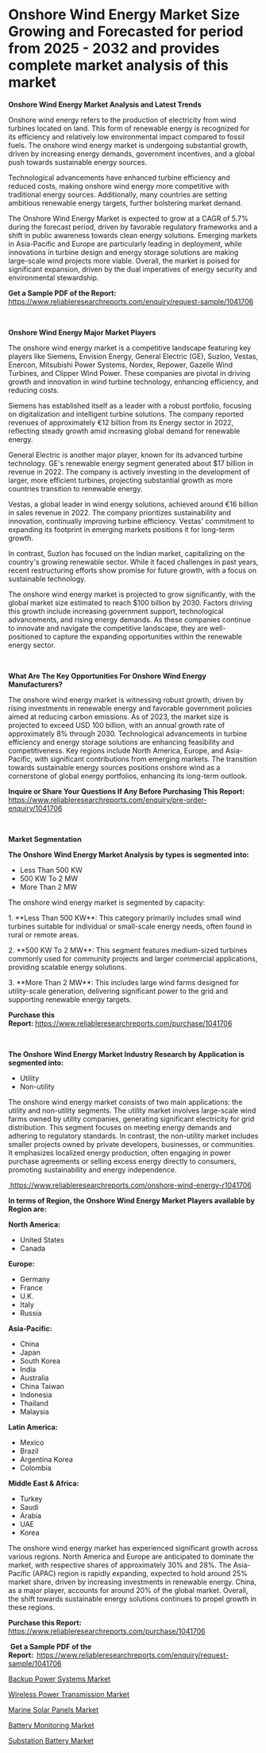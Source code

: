 <p><h1>Onshore Wind Energy Market Size Growing and Forecasted for period from 2025 - 2032 and provides complete market analysis of this market</h1></p><p><strong>Onshore Wind Energy Market Analysis and Latest Trends</strong></p>
<p><p>Onshore wind energy refers to the production of electricity from wind turbines located on land. This form of renewable energy is recognized for its efficiency and relatively low environmental impact compared to fossil fuels. The onshore wind energy market is undergoing substantial growth, driven by increasing energy demands, government incentives, and a global push towards sustainable energy sources. </p><p>Technological advancements have enhanced turbine efficiency and reduced costs, making onshore wind energy more competitive with traditional energy sources. Additionally, many countries are setting ambitious renewable energy targets, further bolstering market demand. </p><p>The Onshore Wind Energy Market is expected to grow at a CAGR of 5.7% during the forecast period, driven by favorable regulatory frameworks and a shift in public awareness towards clean energy solutions. Emerging markets in Asia-Pacific and Europe are particularly leading in deployment, while innovations in turbine design and energy storage solutions are making large-scale wind projects more viable. Overall, the market is poised for significant expansion, driven by the dual imperatives of energy security and environmental stewardship.</p></p>
<p><strong>Get a Sample PDF of the Report:&nbsp;</strong> <a href="https://www.reliableresearchreports.com/enquiry/request-sample/1041706?utm_campaign=102&utm_medium=2&utm_source=Github&utm_content=ia&utm_term=07042025&utm_id=onshore-wind-energy">https://www.reliableresearchreports.com/enquiry/request-sample/1041706</a></p>
<p>&nbsp;</p>
<p><strong>Onshore Wind Energy Major Market Players</strong></p>
<p><p>The onshore wind energy market is a competitive landscape featuring key players like Siemens, Envision Energy, General Electric (GE), Suzlon, Vestas, Enercon, Mitsubishi Power Systems, Nordex, Repower, Gazelle Wind Turbines, and Clipper Wind Power. These companies are pivotal in driving growth and innovation in wind turbine technology, enhancing efficiency, and reducing costs.</p><p>Siemens has established itself as a leader with a robust portfolio, focusing on digitalization and intelligent turbine solutions. The company reported revenues of approximately €12 billion from its Energy sector in 2022, reflecting steady growth amid increasing global demand for renewable energy.</p><p>General Electric is another major player, known for its advanced turbine technology. GE's renewable energy segment generated about $17 billion in revenue in 2022. The company is actively investing in the development of larger, more efficient turbines, projecting substantial growth as more countries transition to renewable energy.</p><p>Vestas, a global leader in wind energy solutions, achieved around €16 billion in sales revenue in 2022. The company prioritizes sustainability and innovation, continually improving turbine efficiency. Vestas' commitment to expanding its footprint in emerging markets positions it for long-term growth.</p><p>In contrast, Suzlon has focused on the Indian market, capitalizing on the country's growing renewable sector. While it faced challenges in past years, recent restructuring efforts show promise for future growth, with a focus on sustainable technology.</p><p>The onshore wind energy market is projected to grow significantly, with the global market size estimated to reach $100 billion by 2030. Factors driving this growth include increasing government support, technological advancements, and rising energy demands. As these companies continue to innovate and navigate the competitive landscape, they are well-positioned to capture the expanding opportunities within the renewable energy sector.</p></p>
<p>&nbsp;</p>
<p><strong>What Are The Key Opportunities For Onshore Wind Energy Manufacturers?</strong></p>
<p><p>The onshore wind energy market is witnessing robust growth, driven by rising investments in renewable energy and favorable government policies aimed at reducing carbon emissions. As of 2023, the market size is projected to exceed USD 100 billion, with an annual growth rate of approximately 8% through 2030. Technological advancements in turbine efficiency and energy storage solutions are enhancing feasibility and competitiveness. Key regions include North America, Europe, and Asia-Pacific, with significant contributions from emerging markets. The transition towards sustainable energy sources positions onshore wind as a cornerstone of global energy portfolios, enhancing its long-term outlook.</p></p>
<p><strong>Inquire or Share Your Questions If Any Before Purchasing This Report:</strong> <a href="https://www.reliableresearchreports.com/enquiry/pre-order-enquiry/1041706?utm_campaign=102&utm_medium=2&utm_source=Github&utm_content=ia&utm_term=07042025&utm_id=onshore-wind-energy">https://www.reliableresearchreports.com/enquiry/pre-order-enquiry/1041706</a></p>
<p>&nbsp;</p>
<p><strong>Market Segmentation</strong></p>
<p><strong>The Onshore Wind Energy Market Analysis by types is segmented into:</strong></p>
<p><ul><li>Less Than 500 KW</li><li>500 KW To 2 MW</li><li>More Than 2 MW</li></ul></p>
<p><p>The onshore wind energy market is segmented by capacity: </p><p>1. **Less Than 500 KW**: This category primarily includes small wind turbines suitable for individual or small-scale energy needs, often found in rural or remote areas.</p><p>2. **500 KW To 2 MW**: This segment features medium-sized turbines commonly used for community projects and larger commercial applications, providing scalable energy solutions.</p><p>3. **More Than 2 MW**: This includes large wind farms designed for utility-scale generation, delivering significant power to the grid and supporting renewable energy targets.</p></p>
<p><strong>Purchase this Report:&nbsp;</strong><a href="https://www.reliableresearchreports.com/purchase/1041706?utm_campaign=102&utm_medium=2&utm_source=Github&utm_content=ia&utm_term=07042025&utm_id=onshore-wind-energy">https://www.reliableresearchreports.com/purchase/1041706</a></p>
<p>&nbsp;</p>
<p><strong>The Onshore Wind Energy Market Industry Research by Application is segmented into:</strong></p>
<p><ul><li>Utility</li><li>Non-utility</li></ul></p>
<p><p>The onshore wind energy market consists of two main applications: the utility and non-utility segments. The utility market involves large-scale wind farms owned by utility companies, generating significant electricity for grid distribution. This segment focuses on meeting energy demands and adhering to regulatory standards. In contrast, the non-utility market includes smaller projects owned by private developers, businesses, or communities. It emphasizes localized energy production, often engaging in power purchase agreements or selling excess energy directly to consumers, promoting sustainability and energy independence.</p></p>
<p><a href="https://www.reliableresearchreports.com/onshore-wind-energy-r1041706?utm_campaign=102&utm_medium=2&utm_source=Github&utm_content=ia&utm_term=07042025&utm_id=onshore-wind-energy">&nbsp;https://www.reliableresearchreports.com/onshore-wind-energy-r1041706</a></p>
<p><strong>In terms of Region, the Onshore Wind Energy Market Players available by Region are:</strong></p>
<p>
    <p> <strong> North America: </strong>
        <ul>
            <li>United States</li>
            <li>Canada</li>
        </ul>
        </p> 
    <p> <strong> Europe: </strong>
        <ul>
            <li>Germany</li>
            <li>France</li>
            <li>U.K.</li>
            <li>Italy</li>
            <li>Russia</li>
        </ul>
        </p> 
    <p> <strong> Asia-Pacific: </strong>
        <ul>
            <li>China</li>
            <li>Japan</li>
            <li>South Korea</li>
            <li>India</li>
            <li>Australia</li>
            <li>China Taiwan</li>
            <li>Indonesia</li>
            <li>Thailand</li>
            <li>Malaysia</li>
        </ul>
        </p> 
    <p> <strong> Latin America: </strong>
        <ul>
            <li>Mexico</li>
            <li>Brazil</li>
            <li>Argentina Korea</li>
            <li>Colombia</li>
        </ul>
        </p> 
    <p> <strong> Middle East & Africa: </strong>
        <ul>
            <li>Turkey</li>
            <li>Saudi</li>
            <li>Arabia</li>
            <li>UAE</li>
            <li>Korea</li>
        </ul>
    </p>
    </p>
<p><p>The onshore wind energy market has experienced significant growth across various regions. North America and Europe are anticipated to dominate the market, with respective shares of approximately 30% and 28%. The Asia-Pacific (APAC) region is rapidly expanding, expected to hold around 25% market share, driven by increasing investments in renewable energy. China, as a major player, accounts for around 20% of the global market. Overall, the shift towards sustainable energy solutions continues to propel growth in these regions.</p></p>
<p><strong>Purchase this Report: </strong><a href="https://www.reliableresearchreports.com/purchase/1041706?utm_campaign=102&utm_medium=2&utm_source=Github&utm_content=ia&utm_term=07042025&utm_id=onshore-wind-energy">https://www.reliableresearchreports.com/purchase/1041706</a></p>
<p>&nbsp;<strong>Get a Sample PDF of the Report:&nbsp;&nbsp;</strong><a href="https://www.reliableresearchreports.com/enquiry/request-sample/1041706?utm_campaign=102&utm_medium=2&utm_source=Github&utm_content=ia&utm_term=07042025&utm_id=onshore-wind-energy">https://www.reliableresearchreports.com/enquiry/request-sample/1041706</a></p>
<p><strong></strong></p>
<p><p><a href="https://github.com/ubavicachida/Market-Research-Report-List-1/blob/main/backup-power-systems-market.md?utm_campaign=102&utm_medium=2&utm_source=Github&utm_content=ia&utm_term=07042025&utm_id=onshore-wind-energy">Backup Power Systems Market</a></p><p><a href="https://github.com/vaduzunny/Market-Research-Report-List-1/blob/main/wireless-power-transmission-market.md?utm_campaign=102&utm_medium=2&utm_source=Github&utm_content=ia&utm_term=07042025&utm_id=onshore-wind-energy">Wireless Power Transmission Market</a></p><p><a href="https://github.com/gasikcalbos8/Market-Research-Report-List-1/blob/main/marine-solar-panels-market.md?utm_campaign=102&utm_medium=2&utm_source=Github&utm_content=ia&utm_term=07042025&utm_id=onshore-wind-energy">Marine Solar Panels Market</a></p><p><a href="https://github.com/daleogrando/Market-Research-Report-List-1/blob/main/battery-monitoring-market.md?utm_campaign=102&utm_medium=2&utm_source=Github&utm_content=ia&utm_term=07042025&utm_id=onshore-wind-energy">Battery Monitoring Market</a></p><p><a href="https://github.com/dayaanapis5/Market-Research-Report-List-1/blob/main/substation-battery-market.md?utm_campaign=102&utm_medium=2&utm_source=Github&utm_content=ia&utm_term=07042025&utm_id=onshore-wind-energy">Substation Battery Market</a></p></p>
